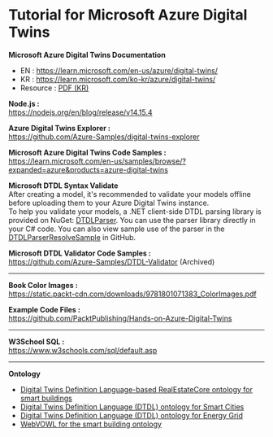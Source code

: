 # Tutorial for Microsoft Azure Digital Twins 

**Microsoft Azure Digital Twins Documentation**  
- EN : https://learn.microsoft.com/en-us/azure/digital-twins/  
- KR : https://learn.microsoft.com/ko-kr/azure/digital-twins/  
- Resource : [PDF (KR)](https://learn.microsoft.com/pdf?url=https%3A%2F%2Flearn.microsoft.com%2Fko-kr%2Fazure%2Fdigital-twins%2Ftoc.json)  

**Node.js :**   
https://nodejs.org/en/blog/release/v14.15.4   

**Azure Digital Twins Explorer :**   
https://github.com/Azure-Samples/digital-twins-explorer    

**Microsoft Azure Digital Twins Code Samples :**   
https://learn.microsoft.com/en-us/samples/browse/?expanded=azure&products=azure-digital-twins   

**Microsoft DTDL Syntax Validate**   
After creating a model, it's recommended to validate your models offline before uploading them to your Azure Digital Twins instance.  
To help you validate your models, a .NET client-side DTDL parsing library is provided on NuGet: [DTDLParser](https://www.nuget.org/packages/DTDLParser). You can use the parser library directly in your C# code. You can also view sample use of the parser in the [DTDLParserResolveSample](https://github.com/digitaltwinconsortium/DTDLParser/tree/main/samples/DTDLParserResolveSample) in GitHub.  

**Microsoft DTDL Validator Code Samples :**    
https://github.com/Azure-Samples/DTDL-Validator (Archived)  

---

**Book Color Images :**    
https://static.packt-cdn.com/downloads/9781801071383_ColorImages.pdf

**Example Code Files :**    
https://github.com/PacktPublishing/Hands-on-Azure-Digital-Twins  

--- 

**W3School SQL :**    
https://www.w3schools.com/sql/default.asp   

--- 

**Ontology**   
- [Digital Twins Definition Language-based RealEstateCore ontology for smart buildings](https://github.com/Azure/opendigitaltwins-building)
- [Digital Twins Definition Language (DTDL) ontology for Smart Cities](https://github.com/Azure/opendigitaltwins-smartcities)
- [Digital Twins Definition Language (DTDL) ontology for Energy Grid](https://github.com/Azure/opendigitaltwins-energygrid)
- [WebVOWL for the smart building ontology](https://doc.realestatecore.io/3.3/full.html)   


